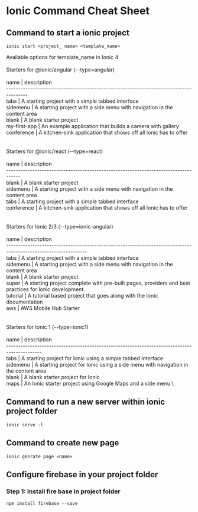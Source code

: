 # Ionic Command Cheat Sheet

## Command to start a ionic project

```
ionic start <project_ name> <template_name>
```

Available options for template_name in Ionic 4 \
\
Starters for @ionic/angular (--type=angular) \
\
name          | description \
--------------------------------------------------------------------------------------- \
tabs          | A starting project with a simple tabbed interface \
sidemenu     | A starting project with a side menu with navigation in the content area \
blank        | A blank starter project \
my-first-app | An example application that builds a camera with gallery  \
conference   | A kitchen-sink application that shows off all Ionic has to offer  \
\
\
Starters for @ionic/react (--type=react) \
\
name       | description \
------------------------------------------------------------------------------------ \
blank      | A blank starter project \
sidemenu   | A starting project with a side menu with navigation in the content area \
tabs       | A starting project with a simple tabbed interface \
conference | A kitchen-sink application that shows off all Ionic has to offer \
\
\
Starters for Ionic 2/3 (--type=ionic-angular) \
\
name     | description \
---------------------------------------------------------------------------------------------------------------- \
tabs     | A starting project with a simple tabbed interface \
sidemenu | A starting project with a side menu with navigation in the content area \
blank    | A blank starter project \
super    | A starting project complete with pre-built pages, providers and best practices for Ionic development. \
tutorial | A tutorial based project that goes along with the Ionic documentation \
aws      | AWS Mobile Hub Starter \
\
\
Starters for Ionic 1 (--type=ionic1) \
\
name     | description \
--------------------------------------------------------------------------------------------- \
tabs     | A starting project for Ionic using a simple tabbed interface \
sidemenu | A starting project for Ionic using a side menu with navigation in the content area \
blank    | A blank starter project for Ionic \
maps     | An Ionic starter project using Google Maps and a side menu \

## Command to run a new server within ionic project folder

```
ionic serve -l
```

## Command to create new page

```
ionic genrate page <name>
```

## Configure firebase in your project folder
### Step 1: Install fire base in project folder

```
npm install firebase --save
```
